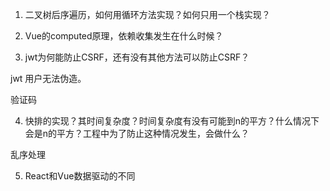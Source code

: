 1. 二叉树后序遍历，如何用循环方法实现？如何只用一个栈实现？

2. Vue的computed原理，依赖收集发生在什么时候？

3. jwt为何能防止CSRF，还有没有其他方法可以防止CSRF？

jwt 用户无法伪造。

验证码

4. 快排的实现？其时间复杂度？时间复杂度有没有可能到n的平方？什么情况下会是n的平方？工程中为了防止这种情况发生，会做什么？

乱序处理

5. React和Vue数据驱动的不同


